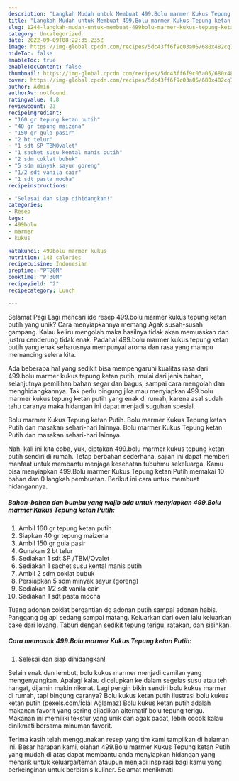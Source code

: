 ```yaml
---
description: "Langkah Mudah untuk Membuat 499.Bolu marmer Kukus Tepung ketan Putih yang Lezat, Enak"
title: "Langkah Mudah untuk Membuat 499.Bolu marmer Kukus Tepung ketan Putih yang Lezat, Enak"
slug: 1244-langkah-mudah-untuk-membuat-499bolu-marmer-kukus-tepung-ketan-putih-yang-lezat-enak
category: Uncategorized
date: 2022-09-09T08:22:35.235Z
image: https://img-global.cpcdn.com/recipes/5dc43ff6f9c03a05/680x482cq70/499bolu-marmer-kukus-tepung-ketan-putih-foto-resep-utama.jpg
hideToc: false
enableToc: true
enableTocContent: false
thumbnail: https://img-global.cpcdn.com/recipes/5dc43ff6f9c03a05/680x482cq70/499bolu-marmer-kukus-tepung-ketan-putih-foto-resep-utama.jpg
cover: https://img-global.cpcdn.com/recipes/5dc43ff6f9c03a05/680x482cq70/499bolu-marmer-kukus-tepung-ketan-putih-foto-resep-utama.jpg
author: Admin
authorAv: notfound
ratingvalue: 4.8
reviewcount: 23
recipeingredient:
- "160 gr tepung ketan putih"
- "40 gr tepung maizena"
- "150 gr gula pasir"
- "2 bt telur"
- "1 sdt SP TBMOvalet"
- "1 sachet susu kental manis putih"
- "2 sdm coklat bubuk"
- "5 sdm minyak sayur goreng"
- "1/2 sdt vanila cair"
- "1 sdt pasta mocha"
recipeinstructions:

- "Selesai dan siap dihidangkan!"
categories:
- Resep
tags:
- 499bolu
- marmer
- kukus

katakunci: 499bolu marmer kukus 
nutrition: 143 calories
recipecuisine: Indonesian
preptime: "PT20M"
cooktime: "PT30M"
recipeyield: "2"
recipecategory: Lunch

---
```



Selamat Pagi Lagi mencari ide resep 499.bolu marmer kukus tepung ketan putih yang unik? Cara menyiapkannya memang Agak susah-susah gampang. Kalau keliru mengolah maka hasilnya tidak akan memuaskan dan justru cenderung tidak enak. Padahal 499.bolu marmer kukus tepung ketan putih yang enak seharusnya mempunyai aroma dan rasa yang mampu memancing selera kita.


Ada beberapa hal yang sedikit bisa mempengaruhi kualitas rasa dari 499.bolu marmer kukus tepung ketan putih, mulai dari jenis bahan, selanjutnya pemilihan bahan segar dan bagus, sampai cara mengolah dan menghidangkannya. Tak perlu bingung jika mau menyiapkan 499.bolu marmer kukus tepung ketan putih yang enak di rumah, karena asal sudah tahu caranya maka hidangan ini dapat menjadi suguhan spesial.

Bolu marmer Kukus Tepung ketan Putih. Bolu marmer Kukus Tepung ketan Putih dan masakan sehari-hari lainnya. Bolu marmer Kukus Tepung ketan Putih dan masakan sehari-hari lainnya.


Nah, kali ini kita coba, yuk, ciptakan 499.bolu marmer kukus tepung ketan putih sendiri di rumah. Tetap berbahan sederhana, sajian ini dapat memberi manfaat untuk membantu menjaga kesehatan tubuhmu sekeluarga. Kamu bisa menyiapkan 499.Bolu marmer Kukus Tepung ketan Putih memakai 10 bahan dan 0 langkah pembuatan. Berikut ini cara untuk membuat hidangannya.

<!--inarticleads1-->

##### Bahan-bahan dan bumbu yang wajib ada untuk menyiapkan 499.Bolu marmer Kukus Tepung ketan Putih:

1. Ambil 160 gr tepung ketan putih
1. Siapkan 40 gr tepung maizena
1. Ambil 150 gr gula pasir
1. Gunakan 2 bt telur
1. Sediakan 1 sdt SP /TBM/Ovalet
1. Sediakan 1 sachet susu kental manis putih
1. Ambil 2 sdm coklat bubuk
1. Persiapkan 5 sdm minyak sayur (goreng)
1. Sediakan 1/2 sdt vanila cair
1. Sediakan 1 sdt pasta mocha


Tuang adonan coklat bergantian dg adonan putih sampai adonan habis. Panggang dg api sedang sampai matang. Keluarkan dari oven lalu keluarkan cake dari loyang. Taburi dengan sedikit tepung terigu, ratakan, dan sisihkan. 

<!--inarticleads2-->

##### Cara memasak 499.Bolu marmer Kukus Tepung ketan Putih:


1. Selesai dan siap dihidangkan!

Selain enak dan lembut, bolu kukus marmer menjadi camilan yang mengenyangkan. Apalagi kalau dicelupkan ke dalam segelas susu atau teh hangat, dijamin makin nikmat. Lagi pengin bikin sendiri bolu kukus marmer di rumah, tapi bingung caranya? Bolu kukus ketan putih ilustrasi bolu kukus ketan putih (pexels.com/İclâl Ağlamaz) Bolu kukus ketan putih adalah makanan favorit yang sering dijadikan alternatif bolu tepung terigu. Makanan ini memiliki tekstur yang unik dan agak padat, lebih cocok kalau dinikmati bersama minuman favorit. 

Terima kasih telah menggunakan resep yang tim kami tampilkan di halaman ini. Besar harapan kami, olahan 499.Bolu marmer Kukus Tepung ketan Putih yang mudah di atas dapat membantu anda menyiapkan hidangan yang menarik untuk keluarga/teman ataupun menjadi inspirasi bagi kamu yang berkeinginan untuk berbisnis kuliner. Selamat menikmati
